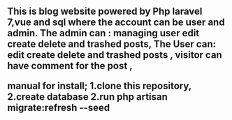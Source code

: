 <h2> This is blog website powered by Php laravel 7,vue and sql where the account can be user and admin. 
The admin can :
managing user
edit create delete and trashed posts,
The User can:
edit create delete and trashed posts ,
visitor can have comment for the post ,

manual for install;
1.clone this repository,
2.create database
2.run php artisan migrate:refresh --seed </h1>
</h2>
